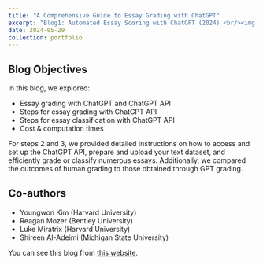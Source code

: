 ```yaml
---
title: "A Comprehensive Guide to Essay Grading with ChatGPT"
excerpt: "Blog1: Automated Essay Scoring with ChatGPT (2024) <br/><img src='/portfolio/images/automated-essay-scoring.png'>"
date: 2024-05-29
collection: portfolio
---
```


Blog Objectives
-----
In this blog, we explored:

- Essay grading with ChatGPT and ChatGPT API
- Steps for essay grading with ChatGPT API
- Steps for essay classification with ChatGPT API
- Cost & computation times

For steps 2 and 3, we provided detailed instructions on how to access and set up the ChatGPT API, prepare and upload your text dataset, and efficiently grade or classify numerous essays. Additionally, we compared the outcomes of human grading to those obtained through GPT grading.

Co-authors
-----
- Youngwon Kim (Harvard University)
- Reagan Mozer (Bentley University)
- Luke Miratrix (Harvard University)
-  Shireen Al-Adeimi (Michigan State University)

You can see this blog from [this website](https://cares-blog.gse.harvard.edu/post/essay-grading-with-chatgpt/).
